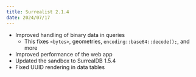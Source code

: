 ```yaml
---
title: Surrealist 2.1.4
date: 2024/07/17
---
```


- Improved handling of binary data in queries
	- This fixes `<bytes>`, geometries, `encoding::base64::decode();`, and more 
- Improved performance of the web app
- Updated the sandbox to SurrealDB 1.5.4
- Fixed UUID rendering in data tables